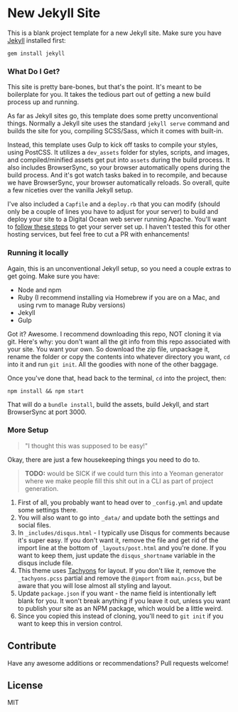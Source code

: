 New Jekyll Site
===============

This is a blank project template for a new Jekyll site. Make sure you have [Jekyll](https://jekyllrb.com) installed first:

```
gem install jekyll
```

### What Do I Get?

This site is pretty bare-bones, but that's the point. It's meant to be boilerplate for you. It takes the tedious part out of getting a new build process up and running.

As far as Jekyll sites go, this template does some pretty unconventional things. Normally a Jekyll site uses the standard `jekyll serve` command and builds the site for you, compiling SCSS/Sass, which it comes with built-in.

Instead, this template uses Gulp to kick off tasks to compile your styles, using PostCSS. It utilizes a `dev_assets` folder for styles, scripts, and images, and compiled/minified assets get put into `assets` during the build process. It also includes BrowserSync, so your browser automatically opens during the build process. And it's got watch tasks baked in to recompile, and because we have BrowserSync, your browser automatically reloads. So overall, quite a few niceties over the vanilla Jekyll setup.

I've also included a `Capfile` and a `deploy.rb` that you can modify (should only be a couple of lines you have to adjust for your server) to build and deploy your site to a Digital Ocean web server running Apache. You'll want to [follow these steps](https://dsgn.io/thoughts/post/jekyll-deployment-with-digitalocean/) to get your server set up. I haven't tested this for other hosting services, but feel free to cut a PR with enhancements!

### Running it locally

Again, this is an unconventional Jekyll setup, so you need a couple extras to get going. Make sure you have:

- Node and npm
- Ruby (I recommend installing via Homebrew if you are on a Mac, and using rvm to manage Ruby versions)
- Jekyll
- Gulp

Got it? Awesome. I recommend downloading this repo, NOT cloning it via git. Here's why: you don't want all the git info from this repo associated with your site. You want your own. So download the zip file, unpackage it, rename the folder or copy the contents into whatever directory you want, `cd` into it and run `git init`. All the goodies with none of the other baggage.

Once you've done that, head back to the terminal, `cd` into the project, then:

```
npm install && npm start
```

That will do a `bundle install`, build the assets, build Jekyll, and start BrowserSync at port 3000.

### More Setup

> "I thought this was supposed to be easy!"

Okay, there are just a few housekeeping things you need to do to.

> **TODO:** would be SICK if we could turn this into a Yeoman generator where we make people fill this shit out in a CLI as part of project generation.

1. First of all, you probably want to head over to `_config.yml` and update some settings there.
2. You will also want to go into `_data/` and update both the settings and social files.
3. In `_includes/disqus.html` - I typically use Disqus for comments because it's super easy. If you don't want it, remove the file and get rid of the import line at the bottom of `_layouts/post.html` and you're done. If you want to keep them, just update the `disqus_shortname` variable in the disqus include file.
4. This theme uses [Tachyons](https://tachyons.io) for layout. If you don't like it, remove the `_tachyons.pcss` partial and remove the `@import` from `main.pcss`, but be aware that you will lose almost all styling and layout.
5. Update `package.json` if you want - the name field is intentionally left blank for you. It won't break anything if you leave it out, unless you want to publish your site as an NPM package, which would be a little weird.
6. Since you copied this instead of cloning, you'll need to `git init` if you want to keep this in version control.

## Contribute

Have any awesome additions or recommendations? Pull requests welcome!

## License

MIT
